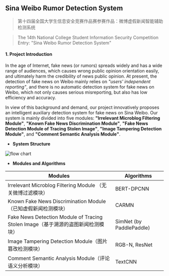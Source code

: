 ## Sina Weibo Rumor Detection System

>  第十四届全国大学生信息安全竞赛作品赛参赛作品：微博虚假新闻智能辅助检测系统

>  The 14th National College Student Information Security Competition Entry: "Sina Weibo Rumor Detection System"



#### 1. Project Introduction

In the age of Internet, fake news (or rumors) spreads widely and has a wide range of audiences, which causes wrong public opinion orientation easily, and ultimately harm the credibility of news public opinion. At present, the detection of fake news on Weibo mainly relies on *"users' independent reporting"*, and there is no automatic detection system for fake news on Weibo, which not only causes serious misreporting, but also has low efficiency and accuracy. 

In view of this background and demand, our project innovatively proposes an intelligent auxiliary detection system for fake news on Sina Weibo. Our system is mainly divided into five modules: **"Irrelevant Microblog Filtering Module"**, **"Known Fake News Discrimination Module"**, **"Fake News Detection Module of Tracing Stolen Image"**, **"Image Tampering Detection Module"**, and **"Comment Semantic Analysis Module"**.



- **System Structure**

![flow chart](https://raw.githubusercontent.com/oraccc/Sina-Weibo-Rumor-Detection-System/master/images/flow%20chart.png)

- **Modules and Algorithms**

| Modules                                                      | Algorithms               |
| ------------------------------------------------------------ | ------------------------ |
| Irrelevant Microblog Filtering Module （无关微博过滤模块）   | BERT-DPCNN               |
| Known Fake News Discrimination Module（已知虚假新闻检测模块） | CARMN                    |
| Fake News Detection Module of Tracing Stolen Image（基于溯源的盗图新闻检测模块） | SimNet (by PaddlePaddle) |
| Image Tampering Detection Module（图片篡改检测模块）         | RGB-N, ResNet            |
| Comment Semantic Analysis Module（评论语义分析模块）         | TextCNN                  |

